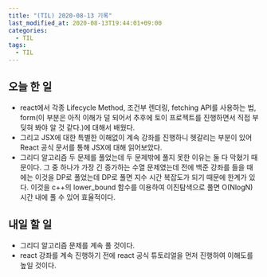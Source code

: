 ```yaml
---
title: "(TIL) 2020-08-13 기록"
last_modified_at: 2020-08-13T19:44:01+09:00
categories:
  - TIL
tags:
  - TIL
---
```


## 오늘 한 일
- react에서 각종 Lifecycle Method, 조건부 렌더링, fetching API를 사용하는 법, form(이 부분은 아직 이해가 덜 되어서 추후에 토이 프로젝트를 진행하면서 직접 부딪혀 봐야 알 것 같다.)에 대해서 배웠다.
- 그리고 JSX에 대한 특별한 이해없이 계속 강좌를 진행하니 헷갈리는 부분이 있어 React 공식 문서를 통해 JSX에 대해 읽어보았다.
- 그리디 알고리즘 두 문제를 풀었는데 두 문제밖에 풀지 못한 이유는 둘 다 막혔기 때문이다. 그 중 하나가 가장 긴 증가하는 수열 문제였는데 전에 백준 강좌를 들을 때에는 이것을 DP로 풀었는데 DP로 풀면 지수 시간 복잡도가 되기 때문에 한계가 있다. 이것을 c++의 lower_bound 함수를 이용하여 이진탐색으로 풀면 O(NlogN) 시간 내에 풀 수 있어 효율적이다.

## 내일 할 일
- 그리디 알고리즘 문제를 계속 풀 것이다.
- react 강좌를 계속 진행하기 전에 react 공식 튜토리얼을 먼저 진행하여 이해도를 높일 것이다.